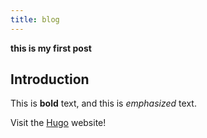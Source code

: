```yaml
---
title: blog
---
```


**this is my first post**

## Introduction

This is **bold** text, and this is *emphasized* text.

Visit the [Hugo](https://gohugo.io) website!